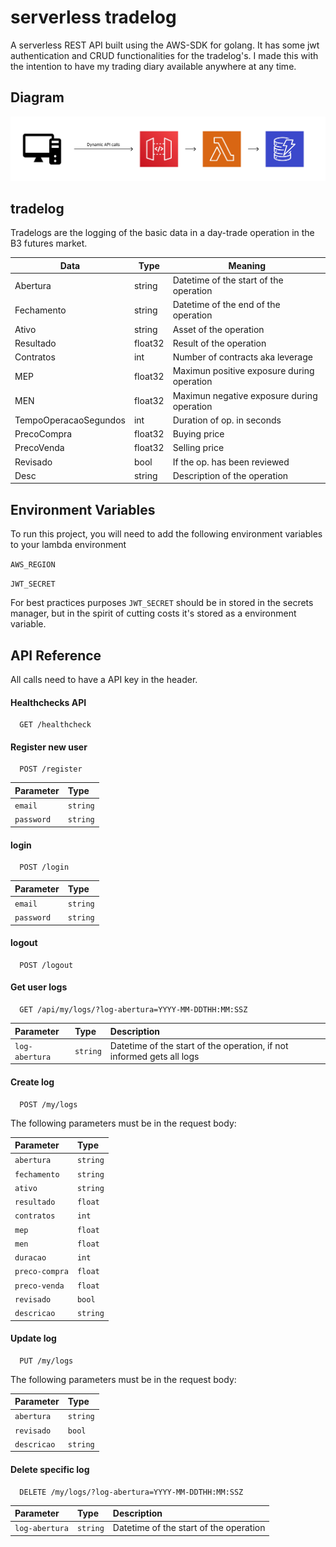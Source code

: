 
# serverless tradelog

A serverless REST API built using the AWS-SDK for golang. It has some jwt authentication and CRUD functionalities for the tradelog's. I made this with the intention to have my trading diary available anywhere at any time.

## Diagram

![Diagram](https://github.com/Toskosz/serverless-tradelog/blob/main/media/serverless.jpg)

## tradelog

Tradelogs are the logging of the basic data in a day-trade operation in the B3 futures market.

Data | Type | Meaning 
--- | --- | --- 
Abertura | string | Datetime of the start of the operation 
Fechamento | string | Datetime of the end of the operation  
Ativo | string | Asset of the operation 
Resultado | float32 | Result of the operation 
Contratos | int | Number of contracts aka leverage 
MEP | float32 | Maximun positive exposure during operation 
MEN | float32 | Maximun negative exposure during operation 
TempoOperacaoSegundos | int | Duration of op. in seconds 
PrecoCompra | float32 | Buying price 
PrecoVenda | float32 | Selling price 
Revisado | bool | If the op. has been reviewed 
Desc | string | Description of the operation


## Environment Variables

To run this project, you will need to add the following environment variables to your lambda environment

`AWS_REGION`

`JWT_SECRET` 

For best practices purposes `JWT_SECRET`  should be in stored in the secrets manager, but in the spirit of cutting costs it's stored as a environment variable.


## API Reference

All calls need to have a API key in the header. 

#### Healthchecks API

```http
  GET /healthcheck
```

#### Register new user

```http
  POST /register
```

| Parameter | Type 
| :-------- | :------- 
| `email` | `string` 
| `password` | `string` 


#### login
```http
  POST /login
```

| Parameter | Type     
| :-------- | :------- 
| `email` | `string` 
| `password` | `string` 

#### logout

```http
  POST /logout
```

#### Get user logs
```http
  GET /api/my/logs/?log-abertura=YYYY-MM-DDTHH:MM:SSZ
```

| Parameter | Type | Description
| :-------- | :------- | :-------
| `log-abertura` | `string` | Datetime of the start of the operation, if not informed gets all logs

#### Create log
```http
  POST /my/logs
```

The following parameters must be in the request body:

| Parameter | Type 
| :-------- | :------- 
| `abertura` | `string` 
| `fechamento` | `string` 
| `ativo` | `string` 
| `resultado` | `float` 
| `contratos` | `int` 
| `mep` | `float` 
| `men` | `float` 
| `duracao`| `int` 
| `preco-compra` | `float` 
| `preco-venda`| `float` 
| `revisado` | `bool` 
| `descricao` | `string` 

#### Update log
```http
  PUT /my/logs
```

The following parameters must be in the request body:

| Parameter | Type 
| :-------- | :------- 
| `abertura` | `string` 
| `revisado` | `bool` 
| `descricao` | `string` 

#### Delete specific log
```http
  DELETE /my/logs/?log-abertura=YYYY-MM-DDTHH:MM:SSZ
```

| Parameter | Type | Description
| :-------- | :------- | :-------
| `log-abertura` | `string` | Datetime of the start of the operation
